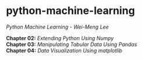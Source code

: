 # python-machine-learning
_Python Machine Learning - Wei-Meng Lee_

__Chapter 02:__ _Extending Python Using Numpy_  
__Chapter 03:__ _Manipulating Tabular Data Using Pandas_  
__Chapter 04:__ _Data Visualization Using matplotlib_  
